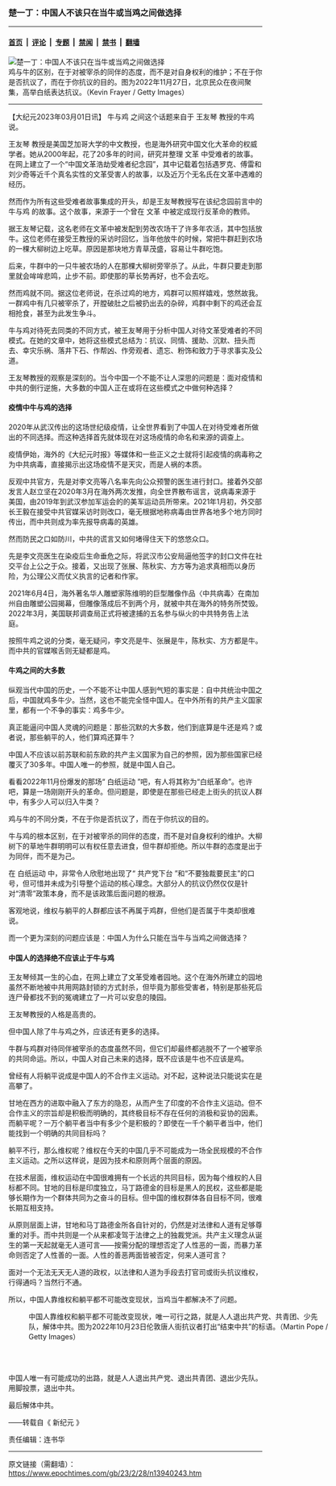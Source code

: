 ### 楚一丁：中国人不该只在当牛或当鸡之间做选择

---

#### [首页](../../../..?n13940243) &nbsp;|&nbsp; [评论](../../../../../epoch-comment?n13940243) &nbsp;|&nbsp; [专题](../../../../../epoch-special?n13940243) &nbsp;|&nbsp; [禁闻](../../../../../epoch-news?n13940243) &nbsp;|&nbsp; [禁书](../../../../../books?n13940243) &nbsp;|&nbsp; [翻墙](https://github.com/gfw-breaker/nogfw/blob/master/README.md?n13940243)


<div><img alt="楚一丁：中国人不该只在当牛或当鸡之间做选择" class="attachment-djy_600_400 size-djy_600_400 wp-post-image" src="https://i.epochtimes.com/assets/uploads/2023/03/id13940312-7_new_GettyImages-1445075361-600x400.jpg"/>
<div class="caption">
 鸡与牛的区别，在于对被宰杀的同伴的态度，而不是对自身权利的维护；不在于你是否抗议了，而在于你抗议的目的。图为2022年11月27日，北京民众在夜间聚集，高举白纸表达抗议。（Kevin Frayer / Getty Images）
</div></div><hr/><div class="post_content" id="artbody" itemprop="articleBody">
 <!-- article content begin -->
 <p>
  【大纪元2023年03月01日讯】
  <ok href="https://www.epochtimes.com/gb/tag/%E7%89%9B%E4%B8%8E%E9%B8%A1.html">
   牛与鸡
  </ok>
  之间这个话题来自于
  <ok href="https://www.epochtimes.com/gb/tag/%E7%8E%8B%E5%8F%8B%E7%90%B4.html">
   王友琴
  </ok>
  教授的牛鸡说。
 </p>
 <p>
  <ok href="https://www.epochtimes.com/gb/tag/%E7%8E%8B%E5%8F%8B%E7%90%B4.html">
   王友琴
  </ok>
  教授是美国芝加哥大学的中文教授，也是海外研究中国文化大革命的权威学者。她从2000年起，花了20多年的时间，研究并整理
  <ok href="https://www.epochtimes.com/gb/tag/%E6%96%87%E9%9D%A9.html">
   文革
  </ok>
  中受难者的故事。在网上建立了一个“中国文革浩劫受难者纪念园”，其中记载着包括遇罗克、傅雷和刘少奇等近千个真名实性的文革受害人的故事，以及近万个无名氏在文革中遇难的经历。
 </p>
 <p>
  然而作为所有这些受难者故事集成的开头，却是王友琴教授写在该纪念园前言中的
  <ok href="https://www.epochtimes.com/gb/tag/%E7%89%9B%E4%B8%8E%E9%B8%A1.html">
   牛与鸡
  </ok>
  的故事。这个故事，来源于一个曾在
  <ok href="https://www.epochtimes.com/gb/tag/%E6%96%87%E9%9D%A9.html">
   文革
  </ok>
  中被定成现行反革命的教师。
 </p>
 <p>
  据王友琴记载，这名老师在文革中被发配到劳改农场干了许多年农活，其中包括放牛。这位老师在接受王教授的采访时回忆，当年他放牛的时候，常把牛群赶到农场的一棵大柳树边上吃草。原因是那块地方青草茂盛，容易让牛群吃饱。
 </p>
 <p>
  后来，牛群中的一只牛被农场的人在那棵大柳树旁宰杀了。从此，牛群只要走到那里就会哞哞悲鸣，止步不前。即使那的草长势再好，也不会去吃。
 </p>
 <p>
  然而鸡就不同。据这位老师说，在杀过鸡的地方，鸡群可以照样嬉戏，悠然故我。一群鸡中有几只被宰杀了，开膛破肚之后被扔出去的杂碎，鸡群中剩下的鸡还会互相抢食，甚至为此发生争斗。
 </p>
 <p>
  牛与鸡对待死去同类的不同方式，被王友琴用于分析中国人对待文革受难者的不同模式。在她的文章中，她将这些模式总结为：抗议、同情、援助、沉默、扭头而去、幸灾乐祸、落井下石、作帮凶、作旁观者、遗忘、粉饰和致力于寻求事实及公道。
 </p>
 <p>
  王友琴教授的观察是深刻的。当今中国一个不能不让人深思的问题是：面对疫情和中共的倒行逆施，大多数的中国人正在或将在这些模式之中做何种选择？
 </p>
 <h4>
  疫情中牛与鸡的选择
 </h4>
 <p>
  2020年从武汉传出的这场世纪级疫情，让全世界看到了中国人在对待受难者所做出的不同选择。而这种选择首先就体现在对这场疫情的命名和来源的调查上。
 </p>
 <p>
  疫情伊始，海外的《大纪元时报》等媒体和一些正义之士就将引起疫情的病毒称之为中共病毒，直接揭示出这场疫情不是天灾，而是人祸的本质。
 </p>
 <p>
  反观中共官方，先是对李文亮等八名率先向公众预警的医生进行封口。接着外交部发言人赵立坚在2020年3月在海外两次发推，向全世界散布谣言，说病毒来源于美国，由2019年到武汉参加军运会的的美军运动员所带来。2021年1月初，外交部长王毅在接受中共官媒采访时则改口，毫无根据地称病毒由世界各地多个地方同时传出，而中共则成为率先报导病毒的英雄。
 </p>
 <p>
  然而防民之口如防川，中共的谎言又如何堵得住天下的悠悠众口。
 </p>
 <p>
  先是李文亮医生在染疫后生命垂危之际，将武汉市公安局逼他签字的封口文件在社交平台上公之于众。接着，又出现了张展、陈秋实、方方等为追求真相而以身历险，为公理公义而仗义执言的记者和作家。
 </p>
 <p>
  2021年6月4日，海外著名华人雕塑家陈维明的巨型雕像作品〈中共病毒〉在南加州自由雕塑公园揭幕，但雕像落成后不到两个月，就被中共在海外的特务所焚毁。2022年3月，美国联邦调查局正式将被逮捕的五名参与纵火的中共特务告上法庭。
 </p>
 <p>
  按照牛鸡之说的分类，毫无疑问，李文亮是牛、张展是牛，陈秋实、方方都是牛。而中共的官媒喉舌则无疑都是鸡。
 </p>
 <h4>
  牛鸡之间的大多数
 </h4>
 <p>
  纵观当代中国的历史，一个不能不让中国人感到气短的事实是：自中共统治中国之后，中国就鸡多牛少。当然，这也不能完全怪中国人。在中外所有的共产主义国家里，都有一个不争的事实：鸡多牛少。
 </p>
 <p>
  真正能逼问中国人灵魂的问题是：那些沉默的大多数，他们到底算是牛还是鸡？或者说，那些躺平的人，他们算鸡还算牛？
 </p>
 <p>
  中国人不应该以前苏联和前东欧的共产主义国家为自己的参照，因为那些国家已经覆灭了30多年。中国人唯一的参照，就是中国人自己。
 </p>
 <p>
  看看2022年11月份爆发的那场“
  <ok href="https://www.epochtimes.com/gb/tag/%E7%99%BD%E7%BA%B8%E8%BF%90%E5%8A%A8.html">
   白纸运动
  </ok>
  ”吧，有人将其称为“白纸革命”。也许吧，算是一场刚刚开头的革命。但问题是，即使是在那些已经走上街头的抗议人群中，有多少人可以归入牛类？
 </p>
 <p>
  鸡与牛的不同分类，不在于你是否抗议了，而在于你抗议的目的。
 </p>
 <p>
  牛与鸡的根本区别，在于对被宰杀的同伴的态度，而不是对自身权利的维护。大柳树下的草地牛群明明可以有权任意去进食，但牛群却拒绝。所以牛群的态度是出于为同伴，而不是为己。
 </p>
 <p>
  在
  <ok href="https://www.epochtimes.com/gb/tag/%E7%99%BD%E7%BA%B8%E8%BF%90%E5%8A%A8.html">
   白纸运动
  </ok>
  中，非常令人欣慰地出现了“
  <ok href="https://www.epochtimes.com/gb/tag/%E5%85%B1%E4%BA%A7%E5%85%9A%E4%B8%8B%E5%8F%B0.html">
   共产党下台
  </ok>
  ”和“不要独裁要民主”的口号，但可惜并未成为引导整个运动的核心理念。大部分人的抗议仍然仅仅是针对“清零”政策本身，而不是该政策后面问题的根源。
 </p>
 <p>
  客观地说，维权与躺平的人群都应该不再属于鸡群，但他们是否属于牛类却很难说。
 </p>
 <p>
  而一个更为深刻的问题应该是：中国人为什么只能在当牛与当鸡之间做选择？
 </p>
 <h4>
  中国人的选择绝不应该止于牛与鸡
 </h4>
 <p>
  王友琴倾其一生的心血，在网上建立了文革受难者园地。这个在海外所建立的园地虽然不断地被中共用网路封锁的方式封杀，但毕竟为那些受害者，特别是那些死后连尸骨都找不到的冤魂建立了一片可以安息的陵园。
 </p>
 <p>
  王友琴教授的人格是高贵的。
 </p>
 <p>
  但中国人除了牛与鸡之外，应该还有更多的选择。
 </p>
 <p>
  牛群与鸡群对待同伴被宰杀的态度虽然不同，但它们却最终都逃脱不了一个被宰杀的共同命运。所以，中国人对自己未来的选择，既不应该是牛也不应该是鸡。
 </p>
 <p>
  曾经有人将躺平说成是中国人的不合作主义运动。对不起，这种说法只能说实在是高攀了。
 </p>
 <p>
  甘地在西方的进取中融入了东方的隐忍，从而产生了印度的不合作主义运动。但不合作主义的宗旨却是积极而明确的，其终极目标不存在任何的消极和妥协的因素。而躺平呢？一万个躺平者当中有多少个是积极的？即使在一千个躺平者当中，他们能找到一个明确的共同目标吗？
 </p>
 <p>
  躺平不行，那么维权呢？维权在今天的中国几乎不可能成为一场全民规模的不合作主义运动。之所以这样说，是因为技术和原则两个层面的原因。
 </p>
 <p>
  在技术层面，维权运动在中国很难拥有一个长远的共同目标，因为每个维权的人目标都不同。甘地的目标是印度独立，马丁路德金的目标是黑人的民权，这些都是能够长期作为一个群体共同为之奋斗的目标。但中国的维权群体各自目标不同，很难长期互相支持。
 </p>
 <p>
  从原则层面上讲，甘地和马丁路德金所各自针对的，仍然是对法律和人道有足够尊重的对手。而中共则是一个从来都凌驾于法律之上的独裁党派。共产主义理念从诞生的第一天起就毫无人道可言——按需分配的理想否定了人性恶的一面，而暴力革命则否定了人性善的一面。人性的善恶两面皆被否定，何来人道可言？
 </p>
 <p>
  面对一个无法无天无人道的政权，以法律和人道为手段去打官司或街头抗议维权，行得通吗？当然行不通。
 </p>
 <p>
  所以，中国人靠维权和躺平都不可能改变现状，当鸡当牛都解决不了问题。
 </p>
 <figure aria-describedby="caption-attachment-13940321" class="wp-caption alignnone" id="attachment_13940321" style="width: 600px">
  <ok href="https://i.epochtimes.com/assets/uploads/2023/03/id13940321-7_new_GettyImages-1244182945-e1677634816750.jpg" target="_blank">
   <img alt="" class="size-large wp-image-13940321" src="https://i.epochtimes.com/assets/uploads/2023/03/id13940321-7_new_GettyImages-1244182945-600x384.jpg"/>
  </ok>
  <br/><figcaption class="wp-caption-text" id="caption-attachment-13940321">
   中国人靠维权和躺平都不可能改变现状，唯一可行之路，就是人人退出共产党、共青团、少先队，解体中共。图为2022年10月23日伦敦唐人街抗议者打出“结束中共”的标语。（Martin Pope / Getty Images）
  </figcaption><br/>
 </figure><br/>
 <p>
  中国人唯一有可能成功的出路，就是人人退出共产党、退出共青团、退出少先队。用脚投票，退出中共。
 </p>
 <p>
  最后解体中共。
 </p>
 <p>
  ——转载自《
  <ok href="https://www.epochweekly.com/b5/703/26107.htm">
   新纪元
  </ok>
  》
 </p>
 <p>
  责任编辑：连书华
 </p>
 <!-- article content end -->
 <div id="below_article_ad">
 </div>
</div>


---

原文链接（需翻墙）：https://www.epochtimes.com/gb/23/2/28/n13940243.htm